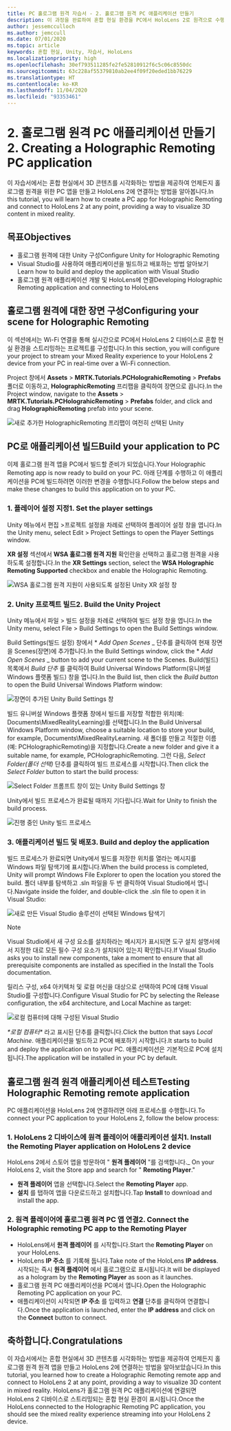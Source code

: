 ```yaml
---
title: PC 홀로그램 원격 자습서 - 2. 홀로그램 원격 PC 애플리케이션 만들기
description: 이 과정을 완료하여 혼합 현실 환경을 PC에서 HoloLens 2로 원격으로 수행하는 PC 애플리케이션을 만드는 방법을 알아봅니다.
author: jessemcculloch
ms.author: jemccull
ms.date: 07/01/2020
ms.topic: article
keywords: 혼합 현실, Unity, 자습서, HoloLens
ms.localizationpriority: high
ms.openlocfilehash: 30ef793511285fe2fe52810912f6c5c06c8550dc
ms.sourcegitcommit: 63c228af55379810ab2ee4f09f20eded1bb76229
ms.translationtype: HT
ms.contentlocale: ko-KR
ms.lasthandoff: 11/04/2020
ms.locfileid: "93353461"
---
```

# <a name="2-creating-a-holographic-remoting-pc-application"></a><span data-ttu-id="f4e01-105">2. 홀로그램 원격 PC 애플리케이션 만들기</span><span class="sxs-lookup"><span data-stu-id="f4e01-105">2. Creating a Holographic Remoting PC application</span></span>

<span data-ttu-id="f4e01-106">이 자습서에서는 혼합 현실에서 3D 콘텐츠를 시각화하는 방법을 제공하여 언제든지 홀로그램 원격을 위한 PC 앱을 만들고 HoloLens 2에 연결하는 방법을 알아봅니다.</span><span class="sxs-lookup"><span data-stu-id="f4e01-106">In this tutorial, you will learn how to create a PC app for Holographic Remoting and connect to HoloLens 2 at any point, providing a way to visualize 3D content in mixed reality.</span></span>

## <a name="objectives"></a><span data-ttu-id="f4e01-107">목표</span><span class="sxs-lookup"><span data-stu-id="f4e01-107">Objectives</span></span>

* <span data-ttu-id="f4e01-108">홀로그램 원격에 대한 Unity 구성</span><span class="sxs-lookup"><span data-stu-id="f4e01-108">Configure Unity for Holographic Remoting</span></span>
* <span data-ttu-id="f4e01-109">Visual Studio를 사용하여 애플리케이션을 빌드하고 배포하는 방법 알아보기</span><span class="sxs-lookup"><span data-stu-id="f4e01-109">Learn how to build and deploy the application with Visual Studio</span></span>
* <span data-ttu-id="f4e01-110">홀로그램 원격 애플리케이션 개발 및 HoloLens에 연결</span><span class="sxs-lookup"><span data-stu-id="f4e01-110">Developing Holographic Remoting application and connecting to HoloLens</span></span>

## <a name="configuring-your-scene-for-holographic-remoting"></a><span data-ttu-id="f4e01-111">홀로그램 원격에 대한 장면 구성</span><span class="sxs-lookup"><span data-stu-id="f4e01-111">Configuring your scene for Holographic Remoting</span></span>

<span data-ttu-id="f4e01-112">이 섹션에서는 Wi-Fi 연결을 통해 실시간으로 PC에서 HoloLens 2 디바이스로 혼합 현실 환경을 스트리밍하는 프로젝트를 구성합니다.</span><span class="sxs-lookup"><span data-stu-id="f4e01-112">In this section, you will configure your project to stream your Mixed Reality experience to your HoloLens 2 device from your PC in real-time over a Wi-Fi connection.</span></span>

<span data-ttu-id="f4e01-113">Project 창에서 **Assets** > **MRTK.Tutorials.PCHolograhicRemoting** > **Prefabs** 폴더로 이동하고, **HolographicRemoting** 프리팹을 클릭하여 장면으로 끕니다.</span><span class="sxs-lookup"><span data-stu-id="f4e01-113">In the Project window, navigate to the **Assets** > **MRTK.Tutorials.PCHolograhicRemoting** > **Prefabs** folder, and click and drag **HolographicRemoting** prefab into your scene.</span></span>

![새로 추가한 HolographicRemoting 프리팹이 여전히 선택된 Unity](images/mrlearning-pc-holographic-remoting/Tutorial2-Section1-Step1-1.png)

## <a name="build-your-application-to-pc"></a><span data-ttu-id="f4e01-115">PC로 애플리케이션 빌드</span><span class="sxs-lookup"><span data-stu-id="f4e01-115">Build your application to PC</span></span>

<span data-ttu-id="f4e01-116">이제 홀로그램 원격 앱을 PC에서 빌드할 준비가 되었습니다.</span><span class="sxs-lookup"><span data-stu-id="f4e01-116">Your Holographic Remoting app is now ready to build on your PC.</span></span> <span data-ttu-id="f4e01-117">아래 단계를 수행하고 이 애플리케이션을 PC에 빌드하려면 이러한 변경을 수행합니다.</span><span class="sxs-lookup"><span data-stu-id="f4e01-117">Follow the below steps and make these changes to build this application on to your PC.</span></span>

### <a name="1-set-the-player-settings"></a><span data-ttu-id="f4e01-118">1. 플레이어 설정 지정</span><span class="sxs-lookup"><span data-stu-id="f4e01-118">1. Set the player settings</span></span>

<span data-ttu-id="f4e01-119">Unity 메뉴에서 편집 >프로젝트 설정을 차례로 선택하여 플레이어 설정 창을 엽니다.</span><span class="sxs-lookup"><span data-stu-id="f4e01-119">In the Unity menu, select Edit > Project Settings to open the Player Settings window.</span></span>

<span data-ttu-id="f4e01-120">**XR 설정** 섹션에서 **WSA 홀로그램 원격 지원** 확인란을 선택하고 홀로그램 원격을 사용하도록 설정합니다.</span><span class="sxs-lookup"><span data-stu-id="f4e01-120">In the **XR Settings** section, select the **WSA Holographic Remoting Supported** checkbox and enable the Holographic Remoting.</span></span>

![WSA 홀로그램 원격 지원이 사용되도록 설정된 Unity XR 설정 창](images/mrlearning-pc-holographic-remoting/Tutorial2-Section2-Step1-1.png)

### <a name="2-build-the-unity-project"></a><span data-ttu-id="f4e01-122">2. Unity 프로젝트 빌드</span><span class="sxs-lookup"><span data-stu-id="f4e01-122">2. Build the Unity Project</span></span>

<span data-ttu-id="f4e01-123">Unity 메뉴에서 파일 > 빌드 설정을 차례로 선택하여 빌드 설정 창을 엽니다.</span><span class="sxs-lookup"><span data-stu-id="f4e01-123">In the Unity menu, select File > Build Settings to open the Build Settings window.</span></span>

<span data-ttu-id="f4e01-124">Build Settings(빌드 설정) 창에서 \* *_Add Open Scenes_* _ 단추를 클릭하여 현재 장면을 Scenes(장면)에 추가합니다.</span><span class="sxs-lookup"><span data-stu-id="f4e01-124">In the Build Settings window, click the \* *_Add Open Scenes_* _ button to add your current scene to the Scenes.</span></span> <span data-ttu-id="f4e01-125">Build(빌드) 목록에서 _*_Build 단추_*_ 를 클릭하여 Build Universal Windows Platform(유니버설 Windows 플랫폼 빌드) 창을 엽니다.</span><span class="sxs-lookup"><span data-stu-id="f4e01-125">In the Build list, then click the _*_Build button_*_ to open the Build Universal Windows Platform window:</span></span>

![장면이 추가된 Unity Build Settings 창](images/mrlearning-pc-holographic-remoting/Tutorial2-Section2-Step2-1.png)

<span data-ttu-id="f4e01-127">빌드 유니버설 Windows 플랫폼 창에서 빌드를 저장할 적합한 위치(예: Documents\MixedRealityLearning)를 선택합니다.</span><span class="sxs-lookup"><span data-stu-id="f4e01-127">In the Build Universal Windows Platform window, choose a suitable location to store your build, for example, Documents\MixedRealityLearning.</span></span> <span data-ttu-id="f4e01-128">새 폴더를 만들고 적절한 이름(예: PCHolographicRemoting)을 지정합니다.</span><span class="sxs-lookup"><span data-stu-id="f4e01-128">Create a new folder and give it a suitable name, for example, PCHolographicRemoting.</span></span> <span data-ttu-id="f4e01-129">그런 다음, _*_Select Folder(폴더 선택)_*_ 단추를 클릭하여 빌드 프로세스를 시작합니다.</span><span class="sxs-lookup"><span data-stu-id="f4e01-129">Then click the _*_Select Folder_*_ button to start the build process:</span></span>

![Select Folder 프롬프트 창이 있는 Unity Build Settings 창](images/mrlearning-pc-holographic-remoting/Tutorial2-Section2-Step2-2.png)

<span data-ttu-id="f4e01-131">Unity에서 빌드 프로세스가 완료될 때까지 기다립니다.</span><span class="sxs-lookup"><span data-stu-id="f4e01-131">Wait for Unity to finish the build process.</span></span>

![진행 중인 Unity 빌드 프로세스](images/mrlearning-pc-holographic-remoting/Tutorial2-Section2-Step2-3.png)

### <a name="3-build-and-deploy-the-application"></a><span data-ttu-id="f4e01-133">3. 애플리케이션 빌드 및 배포</span><span class="sxs-lookup"><span data-stu-id="f4e01-133">3. Build and deploy the application</span></span>

<span data-ttu-id="f4e01-134">빌드 프로세스가 완료되면 Unity에서 빌드를 저장한 위치를 열라는 메시지를 Windows 파일 탐색기에 표시합니다.</span><span class="sxs-lookup"><span data-stu-id="f4e01-134">When the build process is completed, Unity will prompt Windows File Explorer to open the location you stored the build.</span></span> <span data-ttu-id="f4e01-135">폴더 내부를 탐색하고 .sln 파일을 두 번 클릭하여 Visual Studio에서 엽니다.</span><span class="sxs-lookup"><span data-stu-id="f4e01-135">Navigate inside the folder, and double-click the .sln file to open it in Visual Studio:</span></span>

![새로 만든 Visual Studio 솔루션이 선택된 Windows 탐색기](images/mrlearning-pc-holographic-remoting/Tutorial2-Section2-Step3-1.png)

> [!NOTE]
> <span data-ttu-id="f4e01-137">Visual Studio에서 새 구성 요소를 설치하라는 메시지가 표시되면 도구 설치 설명서에서 지정한 대로 모든 필수 구성 요소가 설치되어 있는지 확인합니다.</span><span class="sxs-lookup"><span data-stu-id="f4e01-137">If Visual Studio asks you to install new components, take a moment to ensure that all prerequisite components are installed as specified in the Install the Tools documentation.</span></span>

<span data-ttu-id="f4e01-138">릴리스 구성, x64 아키텍처 및 로컬 머신을 대상으로 선택하여 PC에 대해 Visual Studio를 구성합니다.</span><span class="sxs-lookup"><span data-stu-id="f4e01-138">Configure Visual Studio for PC by selecting the Release configuration, the x64 architecture, and Local Machine as target:</span></span>

![로컬 컴퓨터에 대해 구성된 Visual Studio](images/mrlearning-pc-holographic-remoting/Tutorial2-Section2-Step3-2.png)

<span data-ttu-id="f4e01-140">_\*_로컬 컴퓨터_\*_ 라고 표시된 단추를 클릭합니다.</span><span class="sxs-lookup"><span data-stu-id="f4e01-140">Click the button that says _*_Local Machine_*_.</span></span> <span data-ttu-id="f4e01-141">애플리케이션을 빌드하고 PC에 배포하기 시작합니다.</span><span class="sxs-lookup"><span data-stu-id="f4e01-141">It starts to build and deploy the application on to your PC.</span></span> <span data-ttu-id="f4e01-142">애플리케이션은 기본적으로 PC에 설치됩니다.</span><span class="sxs-lookup"><span data-stu-id="f4e01-142">The application will be installed in your PC by default.</span></span>

## <a name="testing-holographic-remoting-remote-application"></a><span data-ttu-id="f4e01-143">홀로그램 원격 원격 애플리케이션 테스트</span><span class="sxs-lookup"><span data-stu-id="f4e01-143">Testing Holographic Remoting remote application</span></span>

<span data-ttu-id="f4e01-144">PC 애플리케이션을 HoloLens 2에 연결하려면 아래 프로세스를 수행합니다.</span><span class="sxs-lookup"><span data-stu-id="f4e01-144">To connect your PC application to your HoloLens 2, follow the below process:</span></span>

### <a name="1-install-the-remoting-player-application-on-hololens-2-device"></a><span data-ttu-id="f4e01-145">1. HoloLens 2 디바이스에 원격 플레이어 애플리케이션 설치</span><span class="sxs-lookup"><span data-stu-id="f4e01-145">1. Install the Remoting Player application on HoloLens 2 device</span></span>

<span data-ttu-id="f4e01-146">HoloLens 2에서 스토어 앱을 방문하여 " **원격 플레이어** "를 검색합니다.</span><span class="sxs-lookup"><span data-stu-id="f4e01-146">_ On your HoloLens 2, visit the Store app and search for " **Remoting Player**."</span></span>
* <span data-ttu-id="f4e01-147">**원격 플레이어** 앱을 선택합니다.</span><span class="sxs-lookup"><span data-stu-id="f4e01-147">Select the **Remoting Player** app.</span></span>
* <span data-ttu-id="f4e01-148">**설치** 를 탭하여 앱을 다운로드하고 설치합니다.</span><span class="sxs-lookup"><span data-stu-id="f4e01-148">Tap **Install** to download and install the app.</span></span>

### <a name="2-connect-the-holographic-remoting-pc-app-to-the-remoting-player"></a><span data-ttu-id="f4e01-149">2. 원격 플레이어에 홀로그램 원격 PC 앱 연결</span><span class="sxs-lookup"><span data-stu-id="f4e01-149">2. Connect the Holographic remoting PC app to the Remoting Player</span></span>

* <span data-ttu-id="f4e01-150">HoloLens에서 **원격 플레이어** 를 시작합니다.</span><span class="sxs-lookup"><span data-stu-id="f4e01-150">Start the **Remoting Player** on your HoloLens.</span></span>
* <span data-ttu-id="f4e01-151">HoloLens **IP 주소** 를 기록해 둡니다.</span><span class="sxs-lookup"><span data-stu-id="f4e01-151">Take note of the HoloLens **IP address**.</span></span> <span data-ttu-id="f4e01-152">시작되는 즉시 **원격 플레이어** 에서 홀로그램으로 표시됩니다.</span><span class="sxs-lookup"><span data-stu-id="f4e01-152">It will be displayed as a hologram by the **Remoting Player** as soon as it launches.</span></span>
* <span data-ttu-id="f4e01-153">홀로그램 원격 PC 애플리케이션을 PC에서 엽니다.</span><span class="sxs-lookup"><span data-stu-id="f4e01-153">Open the Holographic Remoting PC application on your PC.</span></span>
* <span data-ttu-id="f4e01-154">애플리케이션이 시작되면 **IP 주소** 를 입력하고 **연결** 단추를 클릭하여 연결합니다.</span><span class="sxs-lookup"><span data-stu-id="f4e01-154">Once the application is launched, enter the **IP address** and click on the **Connect**  button to connect.</span></span>

## <a name="congratulations"></a><span data-ttu-id="f4e01-155">축하합니다.</span><span class="sxs-lookup"><span data-stu-id="f4e01-155">Congratulations</span></span>

<span data-ttu-id="f4e01-156">이 자습서에서는 혼합 현실에서 3D 콘텐츠를 시각화하는 방법을 제공하여 언제든지 홀로그램 원격 원격 앱을 만들고 HoloLens 2에 연결하는 방법을 알아보았습니다.</span><span class="sxs-lookup"><span data-stu-id="f4e01-156">In this tutorial, you learned how to create a Holographic Remoting remote app and connect to HoloLens 2 at any point, providing a way to visualize 3D content in mixed reality.</span></span> <span data-ttu-id="f4e01-157">HoloLens가 홀로그램 원격 PC 애플리케이션에 연결되면 HoloLens 2 디바이스로 스트리밍되는 혼합 현실 환경이 표시됩니다.</span><span class="sxs-lookup"><span data-stu-id="f4e01-157">Once the HoloLens connected to the Holographic Remoting PC application, you should see the mixed reality experience streaming into your HoloLens 2 device.</span></span>
